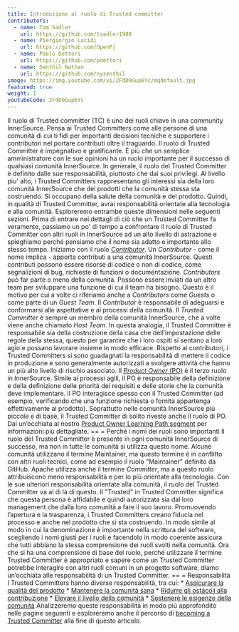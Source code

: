 ```yaml
---
title: Introduzione al ruolo di Trusted committer
contributors:
  - name: Tom Sadler
    url: https://github.com/tsadler1988
  - name: Piergiorgio Lucidi
    url: https://github.com/OpenPj
  - name: Paolo Dettori
    url: https://github.com/pdettori
  - name: Senthil Nathan
    url: https://github.com/nysenthil
image: https://img.youtube.com/vi/2FdD9Gup6Yc/mqdefault.jpg
featured: true
weight: 1
youtubeCode: 2FdD9Gup6Yc
---
```

<div class="paragraph">
<p>Il ruolo di Trusted committer (TC) è uno dei ruoli chiave in una community InnerSource.
Pensa ai Trusted Committers come alle persone di una comunità di cui ti fidi per importanti decisioni tecniche e supportere i contributori nel portare contributi oltre il traguardo.
Il ruolo di Trusted Committer è impegnativo e gratificante.
È più che un semplice amministratore con le sue opinioni ha un ruolo importante per il successo di qualsiasi comunità InnerSource.
In generale, il ruolo del Trusted Committer è definito dalle sue responsabilità, piuttosto che dai suoi privilegi.
Al livello piu' alto, i Trusted Committers rappresentano gli interessi sia della loro comunità InnerSource che dei prodotti che la comunità stessa sta costruendo.
Si occupano della salute della comunità e del prodotto.
Quindi, in qualità di Trusted Committer, avrai responsabilità orientate alla tecnologia e alla comunità.
Esploreremo entrambe queste dimensioni nelle seguenti sezioni.
Prima di entrare nei dettagli di ciò che un Trusted Committer fa veramente, passiamo un po' di tempo a confrontare il ruolo di Trusted Committer con altri ruoli in InnerSource ad un alto livello di astrazione e spieghiamo perché pensiamo che il nome sia adatto e importante allo stesso tempo.
Iniziamo con il ruolo <a href="https://innersourcecommons.org/learn/learning-path/contributor"><em>Contributor</em></a>.
Un <em>Contributor</em> - come il nome implica - apporta contributi a una comunità InnerSource.
Questi contributi possono essere risorse di codice o non di codice, come segnalizioni di bug, richieste di funzioni o documentazione.
<em>Contributors</em> può far parte o meno della comunità.
Possono essere inviati da un altro team per sviluppare una funzione di cui il team ha bisogno.
Questo è il motivo per cui a volte ci riferiamo anche a <em>Contributors</em> come <em>Guests</em> o come parte di un <em>Guest Team</em>.
Il <em>Contributor</em> è responsabile di adeguarsi e conformarsi alle aspettative e ai processi della comunità.
Il <em>Trusted Committer</em> è sempre un membro della comunità InnerSource, che a volte viene anche chiamato <em>Host Team</em>. In questa analogia, il Trusted Committer è responsabile sia della costruzione della casa che dell&#8217;impostazione delle regole della stessa, questo per garantire che i loro ospiti si sentano a loro agio e possano lavorare insieme in modo efficace.
Rispetto ai contributori, i Trusted Committers si sono guadagnati la responsabilità di mettere il codice in produzione e sono generalmente autorizzati a svolgere attività che hanno un più alto livello di rischio associato.
Il <a href="https://innersourcecommons.org/learn/learning-path/product-owner"><em>Product Owner</em> (PO)</a> è il terzo ruolo in InnerSource.
Simile ai processi agili, il PO è responsabile della definizione e della definizione delle priorità dei requisiti e delle storie che la comunità deve implementare.
Il PO interagisce spesso con il Trusted Committer (ad esempio, verificando che una funzione richiesta o fornita appartenga effettivamente al prodotto).
Soprattutto nelle comunità InnerSource più piccole e di base, il Trusted Committer di solito riveste anche il ruolo di PO.
Dai un&#8217;occhiata al nostro <a href="https://innersourcecommons.org/learn/learning-path/product-owner">Product Owner Learning Path segment</a> per informazioni più dettagliate.
== = Perché i nomi dei ruoli sono importanti
Il ruolo del Trusted Committer è presente in ogni comunità InnerSource di successo, ma non in tutte le comunità si utilizza questo nome.
Alcune comunità utilizzano il termine Maintainer, ma questo termine è in conflitto con altri ruoli tecnici, come ad esempio il ruolo "Maintainer" definito da GitHub.
Apache utilizza anche il termine <em>Committer</em>, ma a questo ruolo attribuiscono meno responsabilità e per lo più orientate alla tecnologia.
Con le sue ulteriori responsabilità orientate alla comunità, il ruolo del Trusted Committer va al di là di questo.
Il "Trusted" in Trusted Committer significa che questa persona è affidabile e quindi autorizzata sia dal loro management che dalla loro comunità a fare il suo lavoro.
Promuovendo l&#8217;apertura e la trasparenza, i Trusted Committers creano fiducia nel processo e anche nel prodotto che si sta costruendo.
In modo simile al modo in cui la denominazione è importante nella scrittura del software, scegliendo i nomi giusti per i ruoli e facendolo in modo coerente assicura che tutti abbiano la stessa comprensione dei ruoli svolti nella comunità.
Ora che si ha una comprensione di base del ruolo, perché utilizzare il termine Trusted Committer è appropriato e sapere come un Trusted Committer potrebbe interagire con altri ruoli comuni in un progetto software, diamo un&#8217;occhiata alle responsabilità di un Trusted Committer.
== = Responsabilità
I Trusted Committers hanno diverse responsabilità, tra cui:
* <a href="https://innersourcecommons.org/it/learn/learning-path/trusted-committer/02/">Assicurare la qualità del prodotto</a>
* <a href="https://innersourcecommons.org/it/learn/learning-path/trusted-committer/03/">Mantenere la comunità sana</a>
* <a href="https://innersourcecommons.org/it/learn/learning-path/trusted-committer/05/">Ridurre gli ostacoli alla contribuzione</a>
* <a href="https://innersourcecommons.org/it/learn/learning-path/trusted-committer/04/">Elevare il livello della comunità</a>
* <a href="https://innersourcecommons.org/learn/learning-path/trusted-committer/06/">Sostenere le esigenze della comunità</a>
Analizzeremo queste responsabilità in modo più approfondito nelle pagine seguenti e esploreremo anche il percorso di <a href="https://innersourcecommons.org/learn/learning-path/trusted-committer/07/">becoming a Trusted Committer</a> alla fine di questo articolo.</p>
</div>
<!--- This file autogenerated from https://github.com/InnerSourceCommons/InnerSourceLearningPath/blob/main/scripts -->
